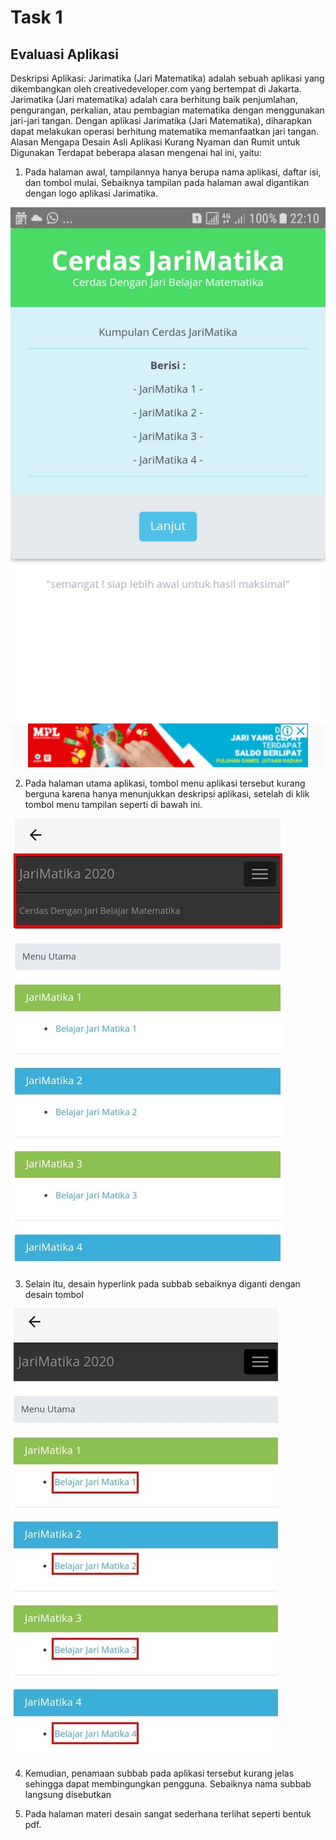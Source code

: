 # Task 1

## Evaluasi Aplikasi

Deskripsi Aplikasi: Jarimatika (Jari Matematika) adalah sebuah aplikasi yang dikembangkan oleh creativedeveloper.com yang bertempat di Jakarta. Jarimatika (Jari matematika) adalah cara berhitung baik penjumlahan, pengurangan, perkalian, atau pembagian matematika dengan menggunakan jari-jari tangan. Dengan aplikasi Jarimatika (Jari Matematika), diharapkan dapat melakukan operasi berhitung matematika memanfaatkan jari tangan.
Alasan Mengapa Desain Asli Aplikasi Kurang Nyaman dan Rumit untuk Digunakan
Terdapat beberapa alasan mengenai hal ini, yaitu:

1.	Pada halaman awal, tampilannya hanya berupa nama aplikasi, daftar isi, dan tombol mulai. Sebaiknya tampilan pada halaman awal digantikan dengan logo aplikasi Jarimatika.

![Image 1](https://github.com/FarisAlHusain20/HCI-Assignment/blob/hw2/Task%201/halaman%20pertama.jpeg)

2.	Pada halaman utama aplikasi, tombol menu aplikasi tersebut kurang berguna karena hanya menunjukkan deskripsi aplikasi, setelah di klik tombol menu tampilan seperti di bawah ini.

![Image 2](https://github.com/FarisAlHusain20/HCI-Assignment/blob/hw2/Task%201/halaman%20kedua.jpeg)

3.	Selain itu, desain hyperlink pada subbab sebaiknya diganti dengan desain tombol

![Image 3](https://github.com/FarisAlHusain20/HCI-Assignment/blob/hw2/Task%201/halaman%20kedua%20subbab.jpg)

4.	Kemudian, penamaan subbab pada aplikasi tersebut kurang jelas sehingga dapat membingungkan pengguna. Sebaiknya nama subbab langsung disebutkan

5.	Pada halaman materi desain sangat sederhana terlihat seperti bentuk pdf.

